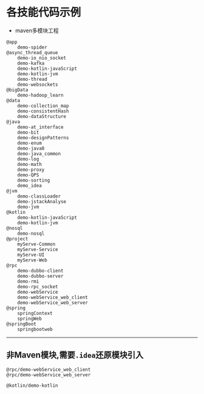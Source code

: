 
# 各技能代码示例
- maven多模块工程
```
@app
    demo-spider
@async_thread_queue
    demo-io_nio_socket
    demo-kafka
    demo-kotlin-javaScript
    demo-kotlin-jvm
    demo-thread
    demo-websockets
@bigData
    demo-hadoop_learn
@data
    demo-collection_map
    demo-consistentHash
    demo-dataStructure
@java
    demo-at_interface
    demo-bit
    demo-designPatterns
    demo-enum
    demo-java8
    demo-java_common
    demo-log
    demo-math
    demo-proxy
    demo-QPS
    demo-sorting
    demo_idea
@jvm
    demo-classLoader
    demo-jstackAnalyse
    demo-jvm
@kotlin
    demo-kotlin-javaScript
    demo-kotlin-jvm
@nosql
    demo-nosql
@project
    myServe-Common
    myServe-Service
    myServe-UI
    myServe-Web
@rpc
    demo-dubbo-client
    demo-dubbo-server
    demo-rmi
    demo-rpc_socket
    demo-webService
    demo-webService_web_client
    demo-webService_web_server
@spring
    springContext
    springWeb
@springBoot
    springbootweb
```

---
## 非Maven模块,需要`.idea`还原模块引入
```
@rpc/demo-webService_web_client
@rpc/demo-webService_web_server

@kotlin/demo-kotlin
```

<!--
# 查看仓库
```
➜  myServer git:(master) ✗ git remote -v
origin  https://github.com/liuxiang/myServer.git (fetch)
origin  https://github.com/liuxiang/myServer.git (push)
osc     https://git.oschina.net/liuxiang7/myServer.git (fetch)
osc     https://git.oschina.net/liuxiang7/myServer.git (push)
```

# 新建远程仓库
- 修改源
git remote set-url origin <remote_git_address>
- 新增源
git remote add osc <remote_git_address>

# 切换仓库
- github
git push -u origin master

- oschina
git push -u osc master

注意:
1.切换时会自动推送服务器更新
2.同时指定origin为默认主机-u
3.如需多仓库同时操作,可使用相同的仓库名 见:http://blog.csdn.net/isea533/article/details/41382699
-->